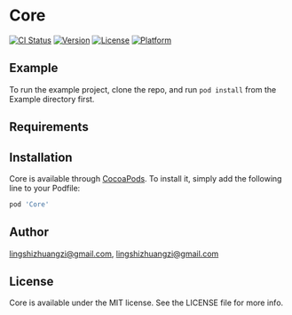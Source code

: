 # Core

[![CI Status](https://img.shields.io/travis/lingshizhuangzi@gmail.com/Core.svg?style=flat)](https://travis-ci.org/lingshizhuangzi@gmail.com/Core)
[![Version](https://img.shields.io/cocoapods/v/Core.svg?style=flat)](https://cocoapods.org/pods/Core)
[![License](https://img.shields.io/cocoapods/l/Core.svg?style=flat)](https://cocoapods.org/pods/Core)
[![Platform](https://img.shields.io/cocoapods/p/Core.svg?style=flat)](https://cocoapods.org/pods/Core)

## Example

To run the example project, clone the repo, and run `pod install` from the Example directory first.

## Requirements

## Installation

Core is available through [CocoaPods](https://cocoapods.org). To install
it, simply add the following line to your Podfile:

```ruby
pod 'Core'
```

## Author

lingshizhuangzi@gmail.com, lingshizhuangzi@gmail.com

## License

Core is available under the MIT license. See the LICENSE file for more info.
